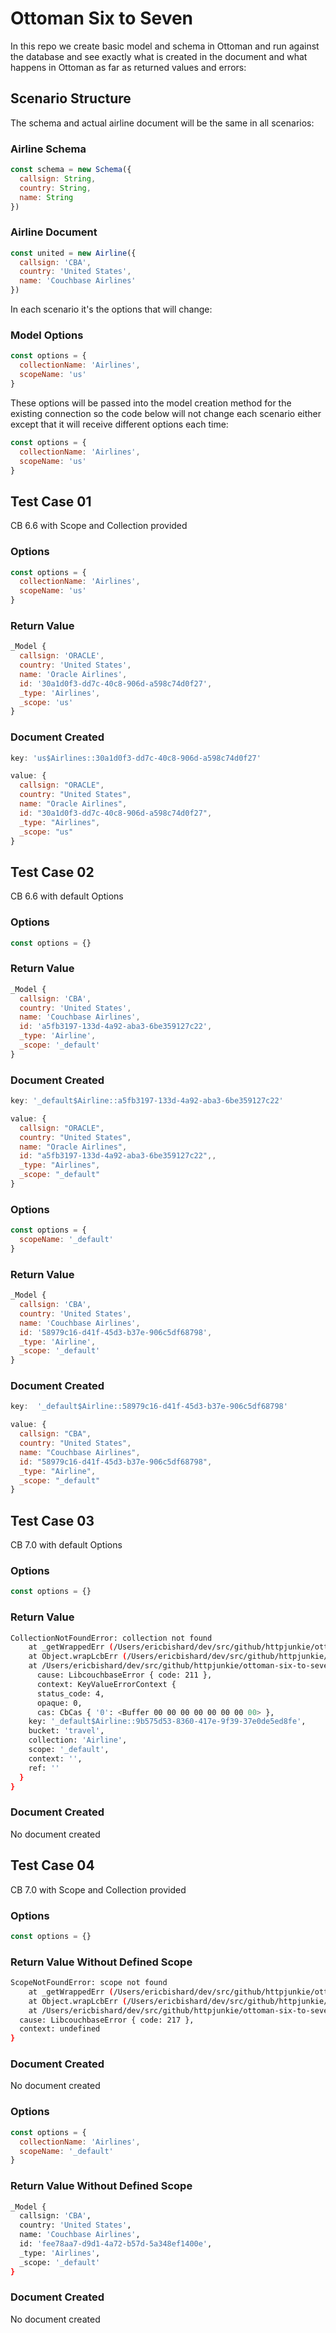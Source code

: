 # Ottoman Six to Seven

In this repo we create basic model and schema in Ottoman and run against the database and see exactly what is created in the document and what happens in Ottoman as far as returned values and errors:

## Scenario Structure

The schema and actual airline document will be the same in all scenarios:

### Airline Schema

```JavaScript
const schema = new Schema({
  callsign: String,
  country: String,
  name: String
})
```

### Airline Document

```JavaScript
const united = new Airline({
  callsign: 'CBA',
  country: 'United States',
  name: 'Couchbase Airlines'
})
```

In each scenario it's the options that will change:

### Model Options

```JavaScript
const options = {
  collectionName: 'Airlines',
  scopeName: 'us'
}
```

These options will be passed into the model creation method for the existing connection so the code below will not change each scenario either except that it will receive different options each time:

```JavaScript
const options = {
  collectionName: 'Airlines',
  scopeName: 'us'
}
```

## Test Case 01

CB 6.6 with Scope and Collection provided

### Options

```JavaScript
const options = {
  collectionName: 'Airlines',
  scopeName: 'us'
}
```

### Return Value

```JavaScript
_Model {
  callsign: 'ORACLE',
  country: 'United States',
  name: 'Oracle Airlines',
  id: '30a1d0f3-dd7c-40c8-906d-a598c74d0f27',
  _type: 'Airlines',
  _scope: 'us'
}
```

### Document Created 

```JavaScript
key: 'us$Airlines::30a1d0f3-dd7c-40c8-906d-a598c74d0f27'

value: {
  callsign: "ORACLE",
  country: "United States",
  name: "Oracle Airlines",
  id: "30a1d0f3-dd7c-40c8-906d-a598c74d0f27",
  _type: "Airlines",
  _scope: "us"
}
```

## Test Case 02

CB 6.6 with default Options

### Options

```JavaScript
const options = {}
```

### Return Value

```JavaScript
_Model {
  callsign: 'CBA',
  country: 'United States',
  name: 'Couchbase Airlines',
  id: 'a5fb3197-133d-4a92-aba3-6be359127c22',
  _type: 'Airline',
  _scope: '_default'
}
```

### Document Created 

```JavaScript
key: '_default$Airline::a5fb3197-133d-4a92-aba3-6be359127c22'

value: {
  callsign: "ORACLE",
  country: "United States",
  name: "Oracle Airlines",
  id: "a5fb3197-133d-4a92-aba3-6be359127c22",,
  _type: "Airlines",
  _scope: "_default"
}
```

### Options

```JavaScript
const options = { 
  scopeName: '_default'
}
```

### Return Value

```JavaScript
_Model {
  callsign: 'CBA',
  country: 'United States',
  name: 'Couchbase Airlines',
  id: '58979c16-d41f-45d3-b37e-906c5df68798',
  _type: 'Airline',
  _scope: '_default'
}
```

### Document Created 

```JavaScript
key:  '_default$Airline::58979c16-d41f-45d3-b37e-906c5df68798'

value: {
  callsign: "CBA",
  country: "United States",
  name: "Couchbase Airlines",
  id: "58979c16-d41f-45d3-b37e-906c5df68798",
  _type: "Airline",
  _scope: "_default"
}
```

## Test Case 03

CB 7.0 with default Options

### Options

```JavaScript
const options = {}
```

### Return Value

```sh
CollectionNotFoundError: collection not found
    at _getWrappedErr (/Users/ericbishard/dev/src/github/httpjunkie/ottoman-six-to-seven/node_modules/couchbase/lib/errors.js:836:14)
    at Object.wrapLcbErr (/Users/ericbishard/dev/src/github/httpjunkie/ottoman-six-to-seven/node_modules/couchbase/lib/errors.js:1009:20)
    at /Users/ericbishard/dev/src/github/httpjunkie/ottoman-six-to-seven/node_modules/couchbase/lib/collection.js:572:24 {
      cause: LibcouchbaseError { code: 211 },
      context: KeyValueErrorContext {
      status_code: 4,
      opaque: 0,
      cas: CbCas { '0': <Buffer 00 00 00 00 00 00 00 00> },
    key: '_default$Airline::9b575d53-8360-417e-9f39-37e0de5ed8fe',
    bucket: 'travel',
    collection: 'Airline',
    scope: '_default',
    context: '',
    ref: ''
  }
}
```

### Document Created 

No document created

## Test Case 04

CB 7.0 with Scope and Collection provided

### Options

```JavaScript
const options = {}
```

### Return Value Without Defined Scope

```sh
ScopeNotFoundError: scope not found
    at _getWrappedErr (/Users/ericbishard/dev/src/github/httpjunkie/ottoman-six-to-seven/node_modules/couchbase/lib/errors.js:848:14)
    at Object.wrapLcbErr (/Users/ericbishard/dev/src/github/httpjunkie/ottoman-six-to-seven/node_modules/couchbase/lib/errors.js:1009:20)
    at /Users/ericbishard/dev/src/github/httpjunkie/ottoman-six-to-seven/node_modules/couchbase/lib/collection.js:572:24 {
  cause: LibcouchbaseError { code: 217 },
  context: undefined
}
```

### Document Created 

No document created

### Options

```JavaScript
const options = {
  collectionName: 'Airlines',
  scopeName: '_default'
}
```

### Return Value Without Defined Scope

```sh
_Model {
  callsign: 'CBA',
  country: 'United States',
  name: 'Couchbase Airlines',
  id: 'fee78aa7-d9d1-4a72-b57d-5a348ef1400e',
  _type: 'Airlines',
  _scope: '_default'
}
```

### Document Created 

No document created


